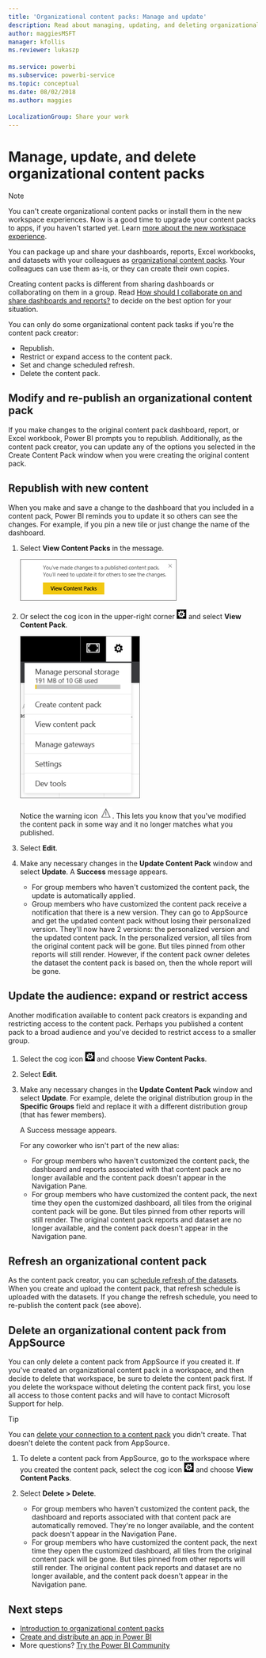 ```yaml
---
title: 'Organizational content packs: Manage and update'
description: Read about managing, updating, and deleting organizational content packs in Power BI.
author: maggiesMSFT
manager: kfollis
ms.reviewer: lukaszp

ms.service: powerbi
ms.subservice: powerbi-service
ms.topic: conceptual
ms.date: 08/02/2018
ms.author: maggies

LocalizationGroup: Share your work
---
```

# Manage, update, and delete organizational content packs
> [!NOTE]
> You can't create organizational content packs or install them in the new workspace experiences. Now is a good time to upgrade your content packs to apps, if you haven't started yet. Learn [more about the new workspace experience](service-create-the-new-workspaces.md).
> 

You can package up and share your dashboards, reports, Excel workbooks, and datasets with your colleagues as [organizational content packs](service-organizational-content-pack-introduction.md). Your colleagues can use them as-is, or they can create their own copies.

Creating content packs is different from sharing dashboards or collaborating on them in a group. Read [How should I collaborate on and share dashboards and reports?](service-how-to-collaborate-distribute-dashboards-reports.md) to decide on the best option for your situation.

You can only do some organizational content pack tasks if you're the content pack creator:

* Republish.
* Restrict or expand access to the content pack.
* Set and change scheduled refresh.
* Delete the content pack.

## Modify and re-publish an organizational content pack
If you make changes to the original content pack dashboard, report, or Excel workbook, Power BI prompts you to republish. Additionally, as the content pack creator, you can update any of the options you selected in the Create Content Pack window when you were creating the original content pack. 

## Republish with new content
When you make and save a change to the dashboard that you included in a content pack, Power BI reminds you to update it so others can see the changes. For example, if you pin a new tile or just change the name of the dashboard.

1. Select **View Content Packs** in the message.
   
   ![](media/service-organizational-content-pack-manage-update-delete/pbi_contpkchangesmessage.png)
2. Or select the cog icon in the upper-right corner ![](media/service-organizational-content-pack-manage-update-delete/cog.png) and select **View Content Pack**.
   
   ![](media/service-organizational-content-pack-manage-update-delete/pbi_contpkview.png)
   
   Notice the warning icon ![](media/service-organizational-content-pack-manage-update-delete/pbi_contpkwarningicon.png).  This lets you know that you've modified the content pack in some way and it no longer matches what you published.
3. Select **Edit**.  
4. Make any necessary changes in the **Update Content Pack** window and select **Update**. A **Success** message appears.
   
   * For group members who haven't customized the content pack, the update is automatically applied.
   * Group members who have customized the content pack receive a notification that there is a new version.  They can go to AppSource and get the updated content pack without losing their personalized version.  They'll now have 2 versions: the personalized version and the updated content pack.  In the personalized version, all tiles from the original content pack will be gone.  But tiles pinned from other reports will still render. However, if the content pack owner deletes the dataset the content pack is based on, then the whole report will be gone.  

## Update the audience: expand or restrict access
Another modification available to content pack creators is expanding and restricting access to the content pack.  Perhaps you published a content pack to a broad audience and you've decided to restrict access to a smaller group.  

1. Select the cog icon ![](media/service-organizational-content-pack-manage-update-delete/cog.png) and choose **View Content Packs**.
2. Select **Edit**. 
3. Make any necessary changes in the **Update Content Pack** window and select **Update**. For example, delete the original distribution group in the **Specific Groups** field and replace it with a different distribution group (that has fewer members).
   
   A Success message appears.
   
   For any coworker who isn't part of the new alias:
   
   * For group members who haven't customized the content pack, the dashboard and reports associated with that content pack are no longer available and the content pack doesn't appear in the Navigation Pane.
   * For group members who have customized the content pack, the next time they open the customized dashboard, all tiles from the original content pack will be gone.  But tiles pinned from other reports will still render. The original content pack reports and dataset are no longer available, and the content pack doesn't appear in the Navigation pane.   

## Refresh an organizational content pack
As the content pack creator, you can [schedule refresh of the datasets](refresh-data.md).  When you create and upload the content pack, that refresh schedule is uploaded with the datasets. If you change the refresh schedule, you need to re-publish the content pack (see above).

## Delete an organizational content pack from AppSource
You can only delete a content pack from AppSource if you created it. If you've created an organizational content pack in a workspace, and then decide to delete that workspace, be sure to delete the content pack first. If you delete the workspace without deleting the content pack first, you lose all access to those content packs and will have to contact Microsoft Support for help. 

> [!TIP]
> You can [delete your connection to a content pack](service-organizational-content-pack-disconnect.md) you didn't create. That doesn't delete the content pack from AppSource.
> 
> 

1. To delete a content pack from AppSource, go to the workspace where you created the content pack, select the cog icon ![](media/service-organizational-content-pack-manage-update-delete/cog.png) and choose **View Content Packs**.
2. Select **Delete \> Delete**. 
   
   * For group members who haven't customized the content pack, the dashboard and reports associated with that content pack are automatically removed. They're no longer available, and the content pack doesn't appear in the Navigation Pane.
   * For group members who have customized the content pack, the next time they open the customized dashboard, all tiles from the original content pack will be gone.  But tiles pinned from other reports will still render. The original content pack reports and dataset are no longer available, and the content pack doesn't appear in the Navigation pane.   

## Next steps
* [Introduction to organizational content packs](service-organizational-content-pack-introduction.md)
* [Create and distribute an app in Power BI](service-create-distribute-apps.md) 
* More questions? [Try the Power BI Community](http://community.powerbi.com/)


